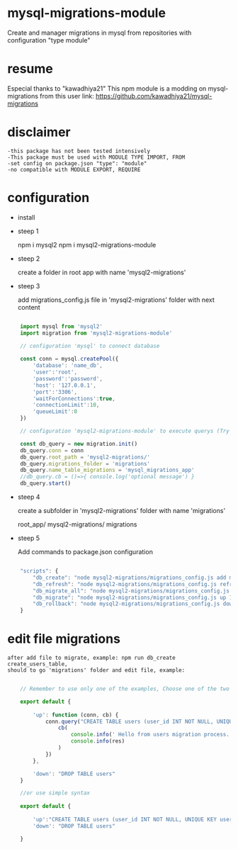 # mysql-migrations-module
Create and manager migrations in mysql from repositories with configuration "type module"

# resume

Especial thanks to "kawadhiya21"
This npm module is a modding on mysql-migrations from this user
link: https://github.com/kawadhiya21/mysql-migrations 

# disclaimer

    -this package has not been tested intensively
    -This package must be used with MODULE TYPE IMPORT, FROM
    -set config on package.json "type": "module"
    -no compatible with MODULE EXPORT, REQUIRE

# configuration

- install

- steep 1

    npm i mysql2
    npm i mysql2-migrations-module

- steep 2

    create a folder in root app with name 'mysql2-migrations'

- steep 3

    add migrations_config.js file in 'mysql2-migrations' folder with next content

```javascript

    import mysql from 'mysql2'
    import migration from 'mysql2-migrations-module'

    // configuration 'mysql' to connect database 
    
    const conn = mysql.createPool({
        'database': 'name_db',
        'user':'root',
        'password':'password',
        'host': '127.0.0.1',
        'port':'3306',
        'waitForConnections':true,
        'connectionLimit':10,
        'queueLimit':0
    })

    // configuration 'mysql2-migrations-module' to execute querys (Try not to change the preset parameters)

    const db_query = new migration.init()
    db_query.conn = conn
    db_query.root_path = 'mysql2-migrations/'
    db_query.migrations_folder = 'migrations'
    db_query.name_table_migrations = 'mysql_migrations_app'
    //db_query.cb = ()=>{ console.log('optional message') }
    db_query.start()

```

- steep 4

    create a subfolder in 'mysql2-migrations' folder with name 'migrations'

    root_app/
        mysql2-migrations/
            migrations

- steep 5

    Add commands to package.json configuration

```javascript

    "scripts": {
        "db_create": "node mysql2-migrations/migrations_config.js add migration",           // create file to migrate, example: npm run db_create create_users_table
        "db_refresh": "node mysql2-migrations/migrations_config.js refresh",                // undo y redo all migrations (CAUTION DATA LOSS, It is not recommended to add it ) , example: npm run db_refresh
        "db_migrate_all": "node mysql2-migrations/migrations_config.js up --migrate-all",   // migrate all files pending, example: npm run db_migrate_all
        "db_migrate": "node mysql2-migrations/migrations_config.js up 1",                   // migrate last file pending, example: npm run db_migrate
        "db_rollback": "node mysql2-migrations/migrations_config.js down",                  // undo latest migration,     example: npm run db_rollback 
    }


```

# edit file migrations 

    after add file to migrate, example: npm run db_create create_users_table, 
    should to go 'migrations' folder and edit file, example:

```javascript

    // Remember to use only one of the examples, Choose one of the two ways

    export default {
    
        'up': function (conn, cb) {
            conn.query("CREATE TABLE users (user_id INT NOT NULL, UNIQUE KEY user_id (user_id), name TEXT )", function (err, res) {
                cb(
                    console.info(' Hello from users migration process.. '),
                    console.info(res)
                )
            })
        },

        'down': "DROP TABLE users"
    }

    //or use simple syntax 
    
    export default {
    
        'up':"CREATE TABLE users (user_id INT NOT NULL, UNIQUE KEY user_id (user_id), name TEXT )",
        'down': "DROP TABLE users"

    }

```

    